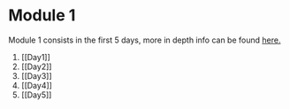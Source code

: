 # Module 1

Module 1 consists in the first 5 days, more in depth info can be found [here.](https://github.com/yiqiao-yin/Introduction-to-Machine-Learning-Big-Data-and-Application/blob/main/docs/big-data-machine-learning/Syllabus.md#day-1---introduction-to-data-analysis-big-data-and-ai)
1. [[Day1]]
2. [[Day2]]
3. [[Day3]]
4. [[Day4]]
5. [[Day5]]